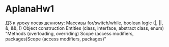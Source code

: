 # AplanaHw1

ДЗ к уроку посвященному:
Массивы for/switch/while, boolean logic (|, ||, &, &&, !)
Object construction
Entities (class, interface, abstract class, enum)
"Methods (overloading, overriding)
Scope (access modifiers, packages)Scope (access modifiers, packages)"
